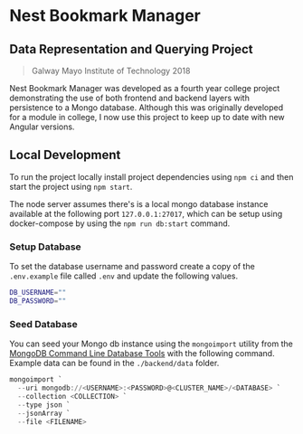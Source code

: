 # Nest Bookmark Manager

## Data Representation and Querying Project

> Galway Mayo Institute of Technology 2018

Nest Bookmark Manager was developed as a fourth year college project demonstrating the use of both frontend and backend layers with persistence to a Mongo database. Although this was originally developed for a module in college, I now use this project to keep up to date with new Angular versions.

## Local Development

To run the project locally install project dependencies using `npm ci` and then start the project using `npm start`.

The node server assumes there's is a local mongo database instance available at the following port `127.0.0.1:27017`, which can be setup using docker-compose by using the `npm run db:start` command.

### Setup Database

To set the database username and password create a copy of the `.env.example` file called `.env` and update the following values.

```sh
DB_USERNAME=""
DB_PASSWORD=""
```

### Seed Database

You can seed your Mongo db instance using the `mongoimport` utility from the [MongoDB Command Line Database Tools](https://www.mongodb.com/try/download/database-tools) with the following command. Example data can be found in the `./backend/data` folder.

```ps1
mongoimport `
  --uri mongodb://<USERNAME>:<PASSWORD>@<CLUSTER_NAME>/<DATABASE> `
  --collection <COLLECTION> `
  --type json `
  --jsonArray `
  --file <FILENAME>
```
